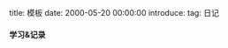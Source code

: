 title: 模板 
date: 2000-05-20 00:00:00
introduce: 
tag: 日记

<h4 align="center"></h4>

<p align="center"></p> 
<p align="center"></p>
<p align="center"></p>
<p align="center"></p>
<p align="center"></p>

#### 学习&记录
